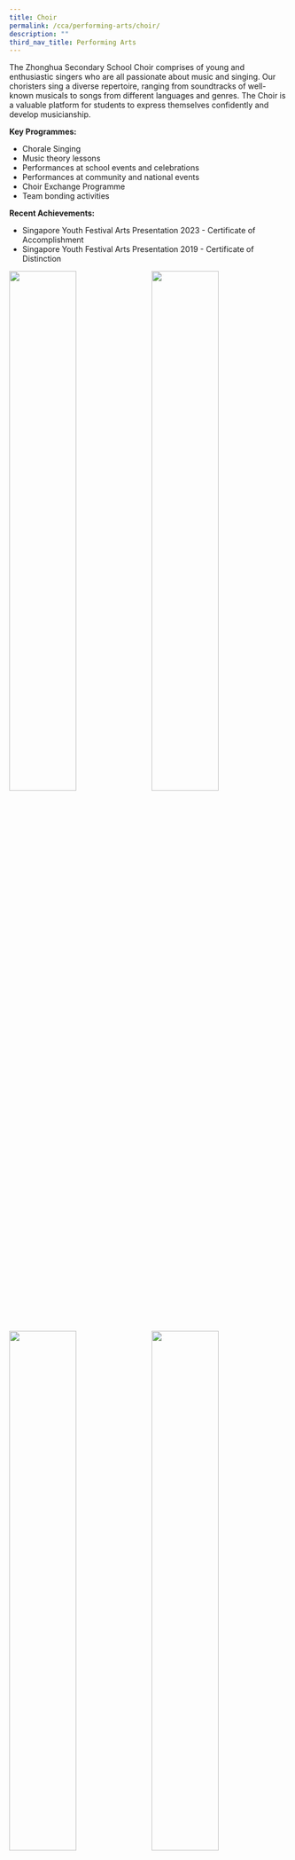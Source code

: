 ```yaml
---
title: Choir
permalink: /cca/performing-arts/choir/
description: ""
third_nav_title: Performing Arts
---
```

The Zhonghua Secondary School Choir comprises of young and enthusiastic singers who are all passionate about music and singing. Our choristers sing a diverse repertoire, ranging from soundtracks of well-known musicals to songs from different languages and genres. The Choir is a valuable platform for students to express themselves confidently and develop musicianship.

**Key Programmes:**
* Chorale Singing
* Music theory lessons
* Performances at school events and celebrations
* Performances at community and national events
* Choir Exchange Programme
* Team bonding activities

**Recent Achievements:**
* Singapore Youth Festival Arts Presentation 2023 - Certificate of Accomplishment
* Singapore Youth Festival Arts Presentation 2019 - Certificate of Distinction

<img src="" style="width:49%" align="left">
<img src="" style="width:49%" align="right">

<br clear="left">

<img src="" style="width:49%" align="left">
<img src="" style="width:49%" align="right">
